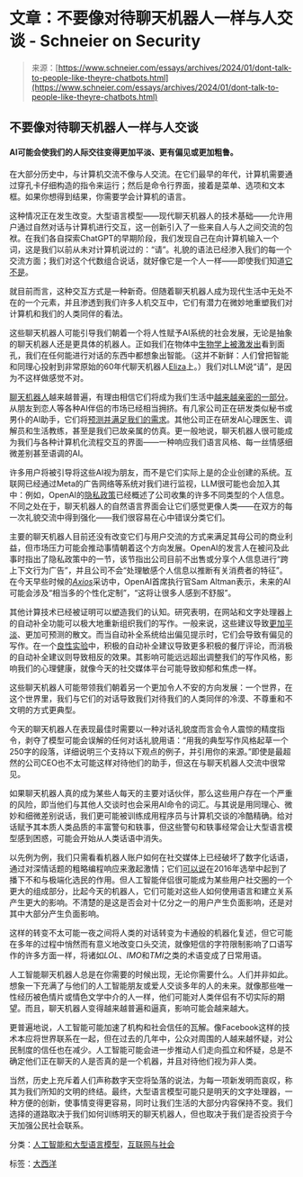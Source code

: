 <!--yml

category: 未分类

date: 2024-05-27 15:12:47

-->

# 文章：不要像对待聊天机器人一样与人交谈 - Schneier on Security

> 来源：[https://www.schneier.com/essays/archives/2024/01/dont-talk-to-people-like-theyre-chatbots.html](https://www.schneier.com/essays/archives/2024/01/dont-talk-to-people-like-theyre-chatbots.html)

## 不要像对待聊天机器人一样与人交谈

#### AI可能会使我们的人际交往变得更加平淡、更有偏见或更加粗鲁。

在大部分历史中，与计算机交流不像与人交流。在它们最早的年代，计算机需要通过穿孔卡仔细构造的指令来运行；然后是命令行界面，接着是菜单、选项和文本框。如果你想得到结果，你需要学会计算机的语言。

这种情况正在发生改变。大型语言模型——现代聊天机器人的技术基础——允许用户通过自然对话与计算机进行交互，这一创新引入了一些来自人与人之间交流的包袱。在我们各自探索ChatGPT的早期阶段，我们发现自己在向计算机输入一个词，这是我们以前从未对计算机说过的：“请”。礼貌的语法已经渗入我们的每一个交流方面；我们对这个代数组合说话，就好像它是一个人一样——即使我们知道[它不是](https://www.belfercenter.org/publication/ai-and-trust)。

就目前而言，这种交互方式是一种新奇。但随着聊天机器人成为现代生活中无处不在的一个元素，并且渗透到我们许多人机交互中，它们有潜力在微妙地重塑我们对计算机和我们的人类同伴的看法。

这些聊天机器人可能引导我们朝着一个将人性赋予AI系统的社会发展，无论是抽象的聊天机器人还是更具体的机器人。正如我们在物体中[生物学上被激发出](https://www.bbc.com/future/article/20140730-why-do-we-see-faces-in-objects)看到面孔，我们在任何能进行对话的东西中都想象出智能。（这并不新鲜：人们曾把智能和同理心投射到非常原始的60年代聊天机器人[Eliza](https://www.theatlantic.com/ideas/archive/2022/06/google-lamda-chatbot-sentient-ai/661322/)上。）我们对LLM说“请”，是因为不这样做感觉不对。

[聊天机器人](https://www.theatlantic.com/podcasts/archive/2023/08/are-ai-relationships-real/674965/)越来越普遍，有理由相信它们将成为我们生活中[越来越亲密的一部分](https://www.theatlantic.com/podcasts/archive/2023/08/are-ai-relationships-real/674965/)。从朋友到恋人等各种AI伴侣的市场已经相当拥挤。有几家公司正在研发类似秘书或男仆的AI助手，它们将[预测并满足我们的需求](https://www.cbsnews.com/news/walmart-artificial-intelligence-retail/#:~:text=Called%20%22InHome%20Replenishment%2C%22%20the,%2C%20monthly%20schedule%2C%20for%20example.)。其他公司正在研发AI心理医生、调解员和生活教练，甚至是我们已故亲属的仿真。更一般地说，聊天机器人很可能成为我们与各种计算机化流程交互的界面——一种响应我们语言风格、每一丝情感细微差别甚至语调的AI。

许多用户将被引导将这些AI视为朋友，而不是它们实际上是的企业创建的系统。互联网已经通过Meta的广告网络等系统对我们进行监视，LLM很可能也会加入其中：例如，OpenAI的[隐私政策](https://openai.com/policies/privacy-policy)已经概述了公司收集的许多不同类型的个人信息。不同之处在于，聊天机器人的自然语言界面会让它们感觉更像人类——在双方的每一次礼貌交流中得到强化——我们很容易在心中错误分类它们。

主要的聊天机器人目前还没有改变它们与用户交流的方式来满足其母公司的商业利益，但市场压力可能会推动事情朝着这个方向发展。OpenAI的发言人在被问及此事时指出了隐私政策中的一节，该节指出公司目前不出售或分享个人信息进行“跨上下文行为广告”，并且公司不会“处理敏感个人信息以推断有关消费者的特征”。在今天早些时候的[*Axios*](https://www.axios.com/2024/01/17/sam-altman-davos-ai-future-interview)采访中，OpenAI首席执行官Sam Altman表示，未来的AI可能会涉及“相当多的个性化定制”，“这将让很多人感到不舒服”。

其他计算技术已经被证明可以塑造我们的认知。研究表明，在网站和文字处理器上的自动补全功能可以极大地重新组织我们的写作。一般来说，这些建议导致[更加平淡](https://www.eecs.harvard.edu/~kgajos/papers/2020/arnold20predictive.pdf)、更加可预测的散文。而当自动补全系统给出偏见提示时，它们会导致有偏见的写作。在一个[良性实验](https://www.eecs.harvard.edu/~kgajos/papers/2018/arnold18sentiment.pdf)中，积极的自动补全建议导致更多积极的餐厅评论，而消极的自动补全建议则导致相反的效果。其影响可能远远超出调整我们的写作风格，影响我们的心理健康，就像今天的社交媒体平台可能导致抑郁和焦虑一样。

这些聊天机器人可能带领我们朝着另一个更加令人不安的方向发展：一个世界，在这个世界里，我们与它们的对话导致我们对待我们的人类同伴的冷漠、不尊重和不文明的方式更典型。

今天的聊天机器人在表现最佳时需要以一种对话礼貌度而言会令人震惊的精度指令，剥夺了模型可能会误解的任何对话礼貌用语：“用我的典型写作风格起草一个250字的段落，详细说明三个支持以下观点的例子，并引用你的来源。”即使是最超然的公司CEO也不太可能这样对待他们的助手，但这在与聊天机器人交流中很常见。

如果聊天机器人真的成为某些人每天的主要对话伙伴，那么这些用户存在一个严重的风险，即当他们与其他人交谈时也会采用AI命令的词汇。与其说是用同理心、微妙和细微差别说话，我们更可能被训练成用程序员与计算机交谈的冷酷精确。给对话赋予其本质人类品质的丰富警句和轶事，但这些警句和轶事经常会让大型语言模型感到困惑，可能会开始从人类话语中消失。

以先例为例，我们只需看看机器人账户如何在社交媒体上已经破坏了数字化话语，通过对深情话题的粗略编程响应来激起激情；它们[可以说](https://www.cjr.org/the_media_today/nature_study_trump_bots_twitter.php)在2016年选举中起到了播下不和与极端化选民的作用。但人工智能伴侣很可能成为某些用户社交圈的一个更大的组成部分，比起今天的机器人，它们可能对这些人如何使用语言和建立关系产生更大的影响。不清楚的是这是否会对十亿分之一的用户产生负面影响，还是对其中大部分产生负面影响。

这样的转变不太可能一夜之间将人类的对话转变为卡通般的机器化复述，但它可能在多年的过程中悄然而有意义地改变口头交流，就像短信的字符限制影响了口语写作的许多方面一样，将诸如*LOL*、*IMO*和*TMI*之类的术语变成了日常用语。

人工智能聊天机器人总是在你需要的时候出现，无论你需要什么。人们并非如此。想象一下充满了与他们的人工智能朋友或爱人交谈多年的人的未来。就像那些唯一性经历被色情片或情色文学中介的人一样，他们可能对人类伴侣有不切实际的期望。而且，聊天机器人变得越来越普遍和逼真，影响可能会越来越大。

更普遍地说，人工智能可能加速了机构和社会信任的瓦解。像Facebook这样的技术本应将世界联系在一起，但在过去的几年中，公众对周围的人越来越怀疑，对公民制度的信任也在减少。人工智能可能会进一步推动人们走向孤立和怀疑，总是不确定他们正在聊天的人是否真的是一个机器，并且对待他们视为非人类。

当然，历史上充斥着人们声称数字天空将坠落的说法，为每一项新发明而哀叹，称其为我们所知的文明的终结。最终，大型语言模型可能只是明天的文字处理器，一种方便的创新，使事情变得更容易，同时让我们生活的大部分内容保持不变。我们选择的道路取决于我们如何训练明天的聊天机器人，但也取决于我们是否投资于今天加强公民社会联系。

分类：[人工智能和大型语言模型](https://www.schneier.com/essays/ai-and-large-language-models/)，[互联网与社会](https://www.schneier.com/essays/society/)

标签：[大西洋](https://www.schneier.com/essays/atlantic/)
